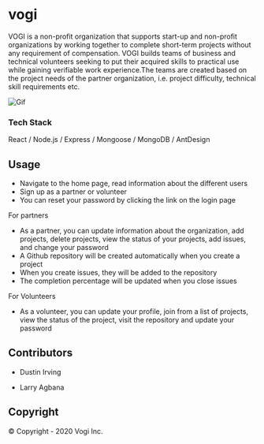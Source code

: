 # vogi

VOGI is a non-profit organization that supports start-up and non-profit organizations by working together to complete short-term projects without any requirement of compensation. VOGI builds teams of business and technical volunteers seeking to put their acquired skills to practical use while gaining verifiable work experience.The teams are created based on the project needs of the partner organization, i.e. project difficulty, technical skill requirements etc.

<!-- Gif -->

![Gif](./gifs/Gif.gif)

### Tech Stack

React / Node.js / Express / Mongoose / MongoDB / AntDesign


## Usage

- Navigate to the home page, read information about the different users
- Sign up as a partner or volunteer
- You can reset your password by clicking the link on the login page

For partners

- As a partner, you can update information about the organization, add projects, delete projects, view the status of your projects, add issues, and change your password
- A Github repository will be created automatically when you create a project
- When you create issues, they will be added to the repository
- The completion percentage will be updated when you close issues

For Volunteers

- As a volunteer, you can update your profile, join from a list of projects, view the status of the project, visit the repository and update your password

## Contributors

- Dustin Irving

- Larry Agbana


## Copyright

© Copyright - 2020 Vogi Inc.

